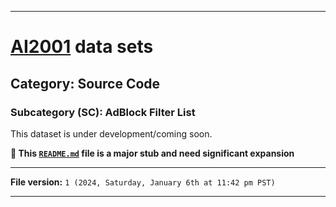 
***

# [AI2001](https://github.com/seanpm2001/AI2001/) data sets

## Category: Source Code

### Subcategory (SC): AdBlock Filter List

This dataset is under development/coming soon.

**🌱️ This [`README.md`](/README.md) file is a major stub and need significant expansion**

***

**File version:** `1 (2024, Saturday, January 6th at 11:42 pm PST)`

***
